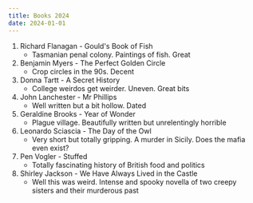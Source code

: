 ```yaml
---
title: Books 2024
date: 2024-01-01
---
```


1. Richard Flanagan - Gould's Book of Fish
    - Tasmanian penal colony. Paintings of fish. Great
1. Benjamin Myers - The Perfect Golden Circle
    - Crop circles in the 90s. Decent
1. Donna Tartt - A Secret History
    - College weirdos get weirder. Uneven. Great bits
1. John Lanchester - Mr Phillips
    - Well written but a bit hollow. Dated
1. Geraldine Brooks - Year of Wonder
    - Plague village. Beautifully written but unrelentingly horrible
1. Leonardo Sciascia - The Day of the Owl
    - Very short but totally gripping. A murder in Sicily. Does the mafia even exist?
1. Pen Vogler - Stuffed
    - Totally fascinating history of British food and politics
1. Shirley Jackson - We Have Always Lived in the Castle
    - Well this was weird. Intense and spooky novella of two creepy sisters and their murderous past
